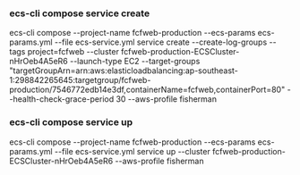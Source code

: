 ### ecs-cli compose service create

ecs-cli compose --project-name fcfweb-production --ecs-params ecs-params.yml --file ecs-service.yml service create --create-log-groups --tags project=fcfweb --cluster fcfweb-production-ECSCluster-nHrOeb4A5eR6 --launch-type EC2 --target-groups "targetGroupArn=arn:aws:elasticloadbalancing:ap-southeast-1:298842265645:targetgroup/fcfweb-production/7546772edb14e3df,containerName=fcfweb,containerPort=80" --health-check-grace-period 30 --aws-profile fisherman

### ecs-cli compose service up

ecs-cli compose --project-name fcfweb-production --ecs-params ecs-params.yml --file ecs-service.yml service up --cluster fcfweb-production-ECSCluster-nHrOeb4A5eR6 --aws-profile fisherman


